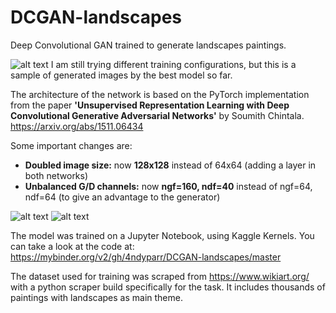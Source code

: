 # DCGAN-landscapes

Deep Convolutional GAN trained to generate landscapes paintings.

![alt text](https://github.com/4ndyparr/DCGAN-landscapes/blob/master/landscapes.png)
I am still trying different training configurations, but this is a sample of generated images by the best model so far.

The architecture of the network is based on the PyTorch implementation from the paper **'Unsupervised Representation Learning with Deep Convolutional Generative Adversarial Networks'** by Soumith Chintala. https://arxiv.org/abs/1511.06434

Some important changes are:
  - **Doubled image size:** now **128x128** instead of 64x64 (adding a layer in both networks)
  - **Unbalanced G/D channels:** now **ngf=160, ndf=40** instead of ngf=64, ndf=64 (to give an advantage to the generator) 
     
![alt text](https://github.com/4ndyparr/DCGAN-landscapes/blob/master/Generator-128.png)
![alt text](https://github.com/4ndyparr/DCGAN-landscapes/blob/master/Discriminator-128.png)

The model was trained on a Jupyter Notebook, using Kaggle Kernels. You can take a look at the code at: https://mybinder.org/v2/gh/4ndyparr/DCGAN-landscapes/master    

The dataset used for training was scraped from https://www.wikiart.org/ with a python scraper build specifically for the task. It includes thousands of paintings with landscapes as main theme.



